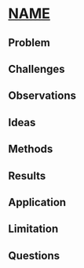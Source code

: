 # [NAME](link)
## Problem

## Challenges

## Observations

## Ideas

## Methods

## Results

## Application

## Limitation

## Questions